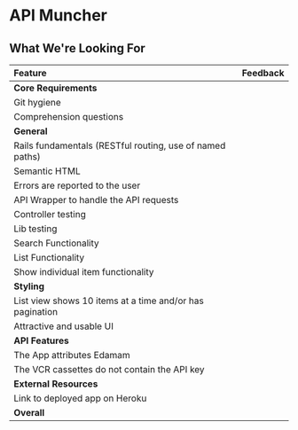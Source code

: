 # API Muncher
## What We're Looking For

Feature | Feedback
:------------- | :-------------
**Core Requirements** |
Git hygiene |
Comprehension questions |
**General** |
Rails fundamentals (RESTful routing, use of named paths) |
Semantic HTML |
Errors are reported to the user |
API Wrapper to handle the API requests |
Controller testing |
Lib testing |
Search Functionality |
List Functionality |
Show individual item functionality |
**Styling** |
List view shows 10 items at a time and/or has pagination |
Attractive and usable UI |
**API Features** |
The App attributes Edamam |
The VCR cassettes do not contain the API key |
**External Resources** |
Link to deployed app on Heroku |
**Overall** |
